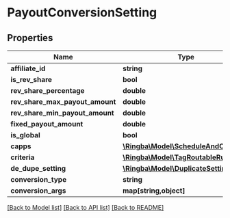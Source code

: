 # PayoutConversionSetting

## Properties
Name | Type | Description | Notes
------------ | ------------- | ------------- | -------------
**affiliate_id** | **string** |  | [optional] 
**is_rev_share** | **bool** |  | [optional] 
**rev_share_percentage** | **double** |  | [optional] 
**rev_share_max_payout_amount** | **double** |  | [optional] 
**rev_share_min_payout_amount** | **double** |  | [optional] 
**fixed_payout_amount** | **double** |  | [optional] 
**is_global** | **bool** |  | [optional] 
**capps** | [**\Ringba\Model\ScheduleAndCapacity**](ScheduleAndCapacity.md) |  | [optional] 
**criteria** | [**\Ringba\Model\TagRoutableRule[]**](TagRoutableRule.md) |  | [optional] 
**de_dupe_setting** | [**\Ringba\Model\DuplicateSetting**](DuplicateSetting.md) |  | [optional] 
**conversion_type** | **string** |  | [optional] 
**conversion_args** | **map[string,object]** |  | [optional] 

[[Back to Model list]](../README.md#documentation-for-models) [[Back to API list]](../README.md#documentation-for-api-endpoints) [[Back to README]](../README.md)


